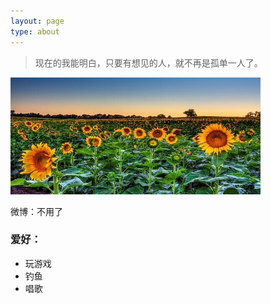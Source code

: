 ```yaml
---
layout: page
type: about
---
```

>现在的我能明白，只要有想见的人，就不再是孤单一人了。

![avatar](/assets/images/about_pic.jpg)

微博：不用了

### 爱好：
+ 玩游戏
+ 钓鱼
+ 唱歌
